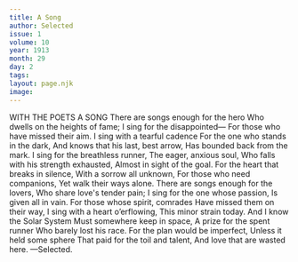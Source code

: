 ```yaml
---
title: A Song
author: Selected
issue: 1
volume: 10
year: 1913
month: 29
day: 2
tags:
layout: page.njk
image:
---
```

WITH THE POETS    A SONG    There are songs enough for the hero    Who dwells on the heights of fame;    I sing for the disappointed—    For those who have missed their aim.    I sing with a tearful cadence    For the one who stands in the dark,    And knows that his last, best arrow,    Has bounded back from the mark.    I sing for the breathless runner, The eager, anxious soul,    Who falls with his strength exhausted,    Almost in sight of the goal.    For the heart that breaks in silence,    With a sorrow all unknown,    For those who need companions,    Yet walk their ways alone.    There are songs enough for the lovers,    Who share love's tender pain;    I sing for the one whose passion,    Is given all in vain.    For those whose spirit, comrades    Have missed them on their way,    I sing with a heart o’erflowing,    This minor strain today.    And I know the Solar System    Must somewhere keep in space,    A prize for the spent runner    Who barely lost his race.    For the plan would be imperfect,    Unless it held some sphere    That paid for the toil and talent,    And love that are wasted here. —Selected. 




